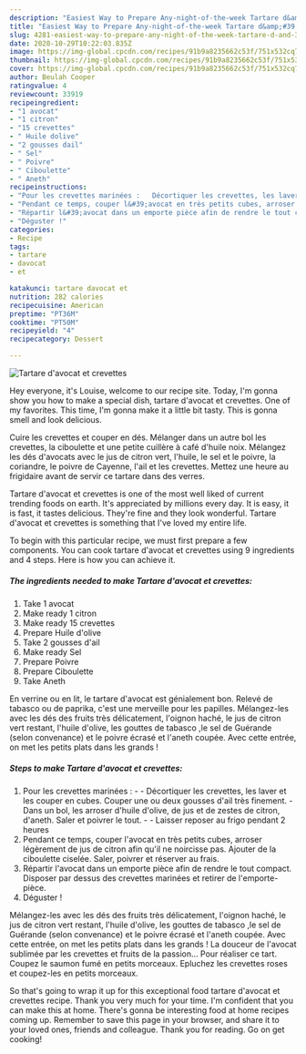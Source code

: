 ```yaml
---
description: "Easiest Way to Prepare Any-night-of-the-week Tartare d&amp;#39;avocat et crevettes"
title: "Easiest Way to Prepare Any-night-of-the-week Tartare d&amp;#39;avocat et crevettes"
slug: 4281-easiest-way-to-prepare-any-night-of-the-week-tartare-d-and-39-avocat-et-crevettes
date: 2020-10-29T10:22:03.835Z
image: https://img-global.cpcdn.com/recipes/91b9a8235662c53f/751x532cq70/tartare-davocat-et-crevettes-photo-principale-de-la-recette.jpg
thumbnail: https://img-global.cpcdn.com/recipes/91b9a8235662c53f/751x532cq70/tartare-davocat-et-crevettes-photo-principale-de-la-recette.jpg
cover: https://img-global.cpcdn.com/recipes/91b9a8235662c53f/751x532cq70/tartare-davocat-et-crevettes-photo-principale-de-la-recette.jpg
author: Beulah Cooper
ratingvalue: 4
reviewcount: 33919
recipeingredient:
- "1 avocat"
- "1 citron"
- "15 crevettes"
- " Huile dolive"
- "2 gousses dail"
- " Sel"
- " Poivre"
- " Ciboulette"
- " Aneth"
recipeinstructions:
- "Pour les crevettes marinées :   Décortiquer les crevettes, les laver et les couper en cubes. Couper une ou deux gousses d&#39;ail très finement.  Dans un bol, les arroser d&#39;huile d&#39;olive, de jus et de zestes de citron, d&#39;aneth. Saler et poivrer le tout.   Laisser reposer au frigo pendant 2 heures"
- "Pendant ce temps, couper l&#39;avocat en très petits cubes, arroser légèrement de jus de citron afin qu&#39;il ne noircisse pas. Ajouter de la ciboulette ciselée. Saler, poivrer et réserver au frais."
- "Répartir l&#39;avocat dans un emporte pièce afin de rendre le tout compact. Disposer par dessus des crevettes marinées et retirer de l&#39;emporte-pièce."
- "Déguster !"
categories:
- Recipe
tags:
- tartare
- davocat
- et

katakunci: tartare davocat et 
nutrition: 282 calories
recipecuisine: American
preptime: "PT36M"
cooktime: "PT50M"
recipeyield: "4"
recipecategory: Dessert

---
```



![Tartare d&#39;avocat et crevettes](https://img-global.cpcdn.com/recipes/91b9a8235662c53f/751x532cq70/tartare-davocat-et-crevettes-photo-principale-de-la-recette.jpg)

Hey everyone, it's Louise, welcome to our recipe site. Today, I'm gonna show you how to make a special dish, tartare d&#39;avocat et crevettes. One of my favorites. This time, I'm gonna make it a little bit tasty. This is gonna smell and look delicious.

Cuire les crevettes et couper en dés. Mélanger dans un autre bol les crevettes, la ciboulette et une petite cuillère à café d&#39;huile noix. Mélangez les dés d&#39;avocats avec le jus de citron vert, l&#39;huile, le sel et le poivre, la coriandre, le poivre de Cayenne, l&#39;ail et les crevettes. Mettez une heure au frigidaire avant de servir ce tartare dans des verres.

Tartare d&#39;avocat et crevettes is one of the most well liked of current trending foods on earth. It's appreciated by millions every day. It is easy, it is fast, it tastes delicious. They're fine and they look wonderful. Tartare d&#39;avocat et crevettes is something that I've loved my entire life.


To begin with this particular recipe, we must first prepare a few components. You can cook tartare d&#39;avocat et crevettes using 9 ingredients and 4 steps. Here is how you can achieve it.

<!--inarticleads1-->

##### The ingredients needed to make Tartare d&#39;avocat et crevettes:

1. Take 1 avocat
1. Make ready 1 citron
1. Make ready 15 crevettes
1. Prepare  Huile d&#39;olive
1. Take 2 gousses d&#39;ail
1. Make ready  Sel
1. Prepare  Poivre
1. Prepare  Ciboulette
1. Take  Aneth


En verrine ou en lit, le tartare d&#39;avocat est génialement bon. Relevé de tabasco ou de paprika, c&#39;est une merveille pour les papilles. Mélangez-les avec les dés des fruits très délicatement, l&#39;oignon haché, le jus de citron vert restant, l&#39;huile d&#39;olive, les gouttes de tabasco ,le sel de Guérande (selon convenance) et le poivre écrasé et l&#39;aneth coupée. Avec cette entrée, on met les petits plats dans les grands ! 

<!--inarticleads2-->

##### Steps to make Tartare d&#39;avocat et crevettes:

1. Pour les crevettes marinées :  -  - Décortiquer les crevettes, les laver et les couper en cubes. Couper une ou deux gousses d&#39;ail très finement.  - Dans un bol, les arroser d&#39;huile d&#39;olive, de jus et de zestes de citron, d&#39;aneth. Saler et poivrer le tout.  -  - Laisser reposer au frigo pendant 2 heures
1. Pendant ce temps, couper l&#39;avocat en très petits cubes, arroser légèrement de jus de citron afin qu&#39;il ne noircisse pas. Ajouter de la ciboulette ciselée. Saler, poivrer et réserver au frais.
1. Répartir l&#39;avocat dans un emporte pièce afin de rendre le tout compact. Disposer par dessus des crevettes marinées et retirer de l&#39;emporte-pièce.
1. Déguster !


Mélangez-les avec les dés des fruits très délicatement, l&#39;oignon haché, le jus de citron vert restant, l&#39;huile d&#39;olive, les gouttes de tabasco ,le sel de Guérande (selon convenance) et le poivre écrasé et l&#39;aneth coupée. Avec cette entrée, on met les petits plats dans les grands ! La douceur de l&#39;avocat sublimée par les crevettes et fruits de la passion… Pour réaliser ce tart. Coupez le saumon fumé en petits morceaux. Epluchez les crevettes roses et coupez-les en petits morceaux. 

So that's going to wrap it up for this exceptional food tartare d&#39;avocat et crevettes recipe. Thank you very much for your time. I'm confident that you can make this at home. There's gonna be interesting food at home recipes coming up. Remember to save this page in your browser, and share it to your loved ones, friends and colleague. Thank you for reading. Go on get cooking!
